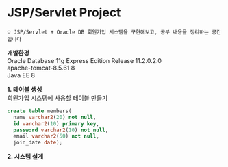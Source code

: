 # JSP/Servlet Project
```
💡 JSP/Servlet + Oracle DB 회원가입 시스템을 구현해보고, 공부 내용을 정리하는 공간입니다
```
**개발환경**  
Oracle Database 11g Express Edition Release 11.2.0.2.0  
apache-tomcat-8.5.61 8  
Java EE 8

**1. 테이블 생성**  
회원가입 시스템에 사용할 테이블 만들기  
```sql
create table members(
  name varchar2(20) not null, 
  id varchar2(10) primary key, 
  password varchar2(10) not null, 
  email varchar2(50) not null, 
  join_date date);
```

**2. 시스템 설계**  



